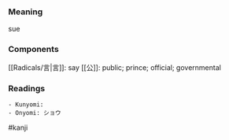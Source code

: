 ### Meaning

sue

### Components

[[Radicals/言|言]]: say [[公]]: public; prince; official; governmental

### Readings

```
- Kunyomi: 
- Onyomi: ショウ
```

#kanji